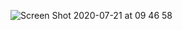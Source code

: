 ![Screen Shot 2020-07-21 at 09 46 58](https://user-images.githubusercontent.com/30422190/88056579-2dc8de00-cb37-11ea-9abc-54bd8fc9e364.png)
